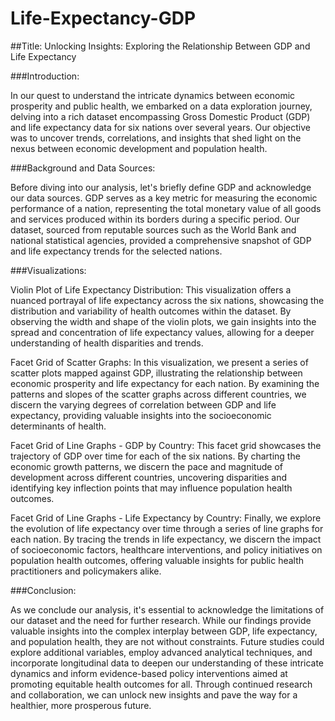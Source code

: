 # Life-Expectancy-GDP
##Title: Unlocking Insights: Exploring the Relationship Between GDP and Life Expectancy

###Introduction:

In our quest to understand the intricate dynamics between economic prosperity and public health, we embarked on a data exploration journey, delving into a rich dataset encompassing Gross Domestic Product (GDP) and life expectancy data for six nations over several years. Our objective was to uncover trends, correlations, and insights that shed light on the nexus between economic development and population health.

###Background and Data Sources:

Before diving into our analysis, let's briefly define GDP and acknowledge our data sources. GDP serves as a key metric for measuring the economic performance of a nation, representing the total monetary value of all goods and services produced within its borders during a specific period. Our dataset, sourced from reputable sources such as the World Bank and national statistical agencies, provided a comprehensive snapshot of GDP and life expectancy trends for the selected nations.

###Visualizations:

Violin Plot of Life Expectancy Distribution: This visualization offers a nuanced portrayal of life expectancy across the six nations, showcasing the distribution and variability of health outcomes within the dataset. By observing the width and shape of the violin plots, we gain insights into the spread and concentration of life expectancy values, allowing for a deeper understanding of health disparities and trends.

Facet Grid of Scatter Graphs: In this visualization, we present a series of scatter plots mapped against GDP, illustrating the relationship between economic prosperity and life expectancy for each nation. By examining the patterns and slopes of the scatter graphs across different countries, we discern the varying degrees of correlation between GDP and life expectancy, providing valuable insights into the socioeconomic determinants of health.

Facet Grid of Line Graphs - GDP by Country: This facet grid showcases the trajectory of GDP over time for each of the six nations. By charting the economic growth patterns, we discern the pace and magnitude of development across different countries, uncovering disparities and identifying key inflection points that may influence population health outcomes.

Facet Grid of Line Graphs - Life Expectancy by Country: Finally, we explore the evolution of life expectancy over time through a series of line graphs for each nation. By tracing the trends in life expectancy, we discern the impact of socioeconomic factors, healthcare interventions, and policy initiatives on population health outcomes, offering valuable insights for public health practitioners and policymakers alike.

###Conclusion:

As we conclude our analysis, it's essential to acknowledge the limitations of our dataset and the need for further research. While our findings provide valuable insights into the complex interplay between GDP, life expectancy, and population health, they are not without constraints. Future studies could explore additional variables, employ advanced analytical techniques, and incorporate longitudinal data to deepen our understanding of these intricate dynamics and inform evidence-based policy interventions aimed at promoting equitable health outcomes for all. Through continued research and collaboration, we can unlock new insights and pave the way for a healthier, more prosperous future.

